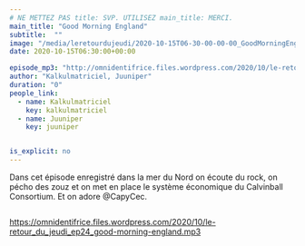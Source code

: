 ```yaml
---
# NE METTEZ PAS title: SVP. UTILISEZ main_title: MERCI.
main_title: "Good Morning England"
subtitle:  ""
image: "/media/leretourdujeudi/2020-10-15T06-30-00-00-00_GoodMorningEngland.jpg"
date: 2020-10-15T06:30:00+00:00

episode_mp3: "http://omnidentifrice.files.wordpress.com/2020/10/le-retour_du_jeudi_ep24_good-morning-england.mp3"
author: "Kalkulmatriciel, Juuniper"
duration: "0"
people_link: 
  - name: Kalkulmatriciel
    key: kalkulmatriciel
  - name: Juuniper
    key: juuniper


is_explicit: no
---
```


<PodcastHeader/>

<!-- ECRIRE LA DESCRIPTION DE L'EPISODE SOUS CETTE LIGNE -->

<p>Dans cet épisode enregistré dans la mer du Nord on écoute du rock, on pécho des zouz et on met en place le système économique du Calvinball Consortium. Et on adore @CapyCec.</p>



<img src="https://retourdujeudi.files.wordpress.com/2020/10/twitter2.jpg?w=1024" alt="">



 
<a href="https://omnidentifrice.files.wordpress.com/2020/10/le-retour_du_jeudi_ep24_good-morning-england.mp3" rel="nofollow">https://omnidentifrice.files.wordpress.com/2020/10/le-retour_du_jeudi_ep24_good-morning-england.mp3</a>
 


